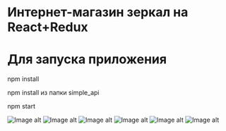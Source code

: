 # Интернет-магазин зеркал на React+Redux

# Для запуска приложения
npm install

npm install из папки simple_api

npm start

![Image alt](https://github.com/EvgeniyBudaev/react-mirrorLook/tree/main/src/assets/images/readme1.png)
![Image alt](https://github.com/EvgeniyBudaev/react-mirrorLook/tree/main/src/assets/images/readme2.png)
![Image alt](https://github.com/EvgeniyBudaev/react-mirrorLook/tree/main/src/assets/images/readme3.png)
![Image alt](https://github.com/EvgeniyBudaev/react-mirrorLook/tree/main/src/assets/images/readme4.png)
![Image alt](https://github.com/EvgeniyBudaev/react-mirrorLook/tree/main/src/assets/images/readme5.png)
![Image alt](https://github.com/EvgeniyBudaev/react-mirrorLook/tree/main/src/assets/images/readme6.png)